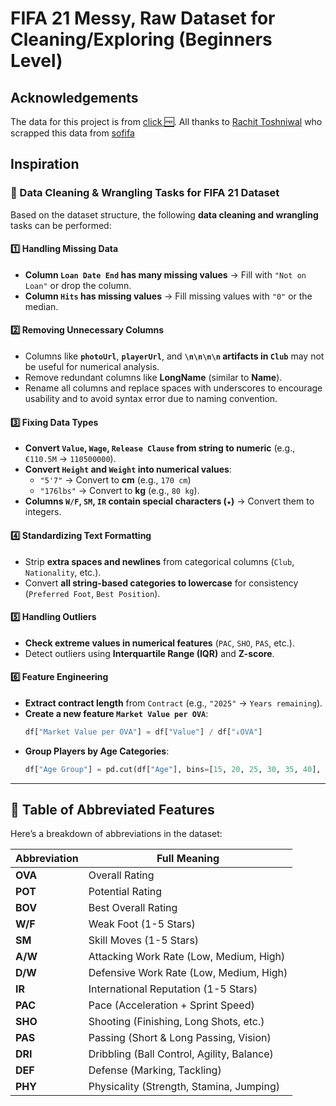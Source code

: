 # **FIFA 21 Messy, Raw Dataset for Cleaning/Exploring (Beginners Level)**

## Acknowledgements

The data for this project is from [click 🆓](https://www.kaggle.com/datasets/yagunnersya/fifa-21-messy-raw-dataset-for-cleaning-exploring/data). All thanks to [Rachit Toshniwal](https://www.kaggle.com/yagunnersya) who scrapped this data from [sofifa](www.sofifa.com)

## Inspiration
### **🔹 Data Cleaning & Wrangling Tasks for FIFA 21 Dataset**
Based on the dataset structure, the following **data cleaning and wrangling** tasks can be performed:

#### **1️⃣ Handling Missing Data**
- **Column `Loan Date End` has many missing values** → Fill with `"Not on Loan"` or drop the column.
- **Column `Hits` has missing values** → Fill missing values with `"0"` or the median.

#### **2️⃣ Removing Unnecessary Columns**
- Columns like **`photoUrl`**, **`playerUrl`**, and **`\n\n\n\n` artifacts in `Club`** may not be useful for numerical analysis.
- Remove redundant columns like **LongName** (similar to **Name**).
- Rename all columns and replace spaces with underscores to encourage usability and to avoid syntax error due to naming convention.

#### **3️⃣ Fixing Data Types**
- **Convert `Value`, `Wage`, `Release Clause` from string to numeric** (e.g., `€110.5M` → `110500000`).
- **Convert `Height` and `Weight` into numerical values**:
  - `"5'7"` → Convert to **cm** (e.g., `170 cm`)
  - `"176lbs"` → Convert to **kg** (e.g., `80 kg`).
- **Columns `W/F`, `SM`, `IR` contain special characters (`★`)** → Convert them to integers.

#### **4️⃣ Standardizing Text Formatting**
- Strip **extra spaces and newlines** from categorical columns (`Club`, `Nationality`, etc.).
- Convert **all string-based categories to lowercase** for consistency (`Preferred Foot`, `Best Position`).

#### **5️⃣ Handling Outliers**
- **Check extreme values in numerical features** (`PAC`, `SHO`, `PAS`, etc.).
- Detect outliers using **Interquartile Range (IQR)** and **Z-score**.

#### **6️⃣ Feature Engineering**
- **Extract contract length** from `Contract` (e.g., `"2025"` → `Years remaining`).
- **Create a new feature `Market Value per OVA`**:
  ```python
  df["Market Value per OVA"] = df["Value"] / df["↓OVA"]
  ```
- **Group Players by Age Categories**:
  ```python
  df["Age Group"] = pd.cut(df["Age"], bins=[15, 20, 25, 30, 35, 40], labels=["Teen", "Young", "Prime", "Veteran", "Old"])
  ```
---

## 📌 Table of Abbreviated Features

Here’s a breakdown of abbreviations in the dataset:

| **Abbreviation** | **Full Meaning** |
|-----------------|-----------------|
| **OVA** | Overall Rating |
| **POT** | Potential Rating |
| **BOV** | Best Overall Rating |
| **W/F** | Weak Foot (1-5 Stars) |
| **SM** | Skill Moves (1-5 Stars) |
| **A/W** | Attacking Work Rate (Low, Medium, High) |
| **D/W** | Defensive Work Rate (Low, Medium, High) |
| **IR** | International Reputation (1-5 Stars) |
| **PAC** | Pace (Acceleration + Sprint Speed) |
| **SHO** | Shooting (Finishing, Long Shots, etc.) |
| **PAS** | Passing (Short & Long Passing, Vision) |
| **DRI** | Dribbling (Ball Control, Agility, Balance) |
| **DEF** | Defense (Marking, Tackling) |
| **PHY** | Physicality (Strength, Stamina, Jumping) |

